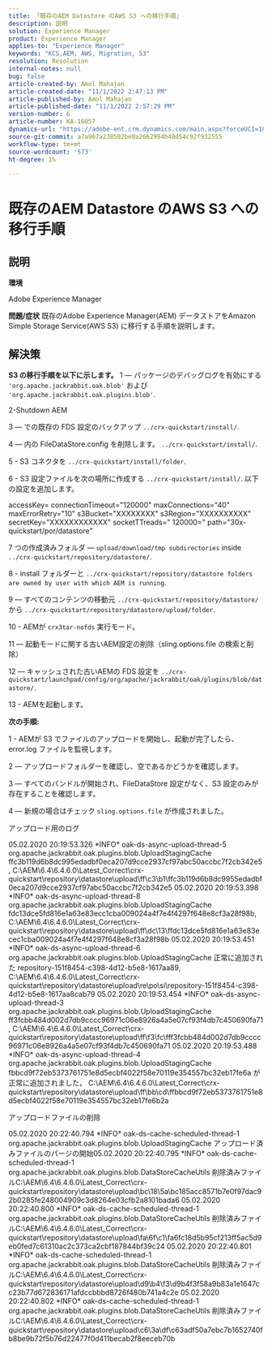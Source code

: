 ```yaml
---
title: 「既存のAEM Datastore のAWS S3 への移行手順」
description: 説明
solution: Experience Manager
product: Experience Manager
applies-to: "Experience Manager"
keywords: "KCS,AEM, AWS, Migration, S3"
resolution: Resolution
internal-notes: null
bug: false
article-created-by: Amol Mahajan
article-created-date: "11/1/2022 2:47:13 PM"
article-published-by: Amol Mahajan
article-published-date: "11/1/2022 2:57:29 PM"
version-number: 6
article-number: KA-16057
dynamics-url: "https://adobe-ent.crm.dynamics.com/main.aspx?forceUCI=1&pagetype=entityrecord&etn=knowledgearticle&id=4fd5180d-f459-ed11-9561-6045bd006ce9"
source-git-commit: a7a967a238502be0a2662994b40d54c92f932555
workflow-type: tm+mt
source-wordcount: '573'
ht-degree: 1%

---
```


# 既存のAEM Datastore のAWS S3 への移行手順

## 説明


<b>環境</b>

Adobe Experience Manager


<b>問題/症状</b>
既存のAdobe Experience Manager(AEM) データストアをAmazon Simple Storage Service(AWS S3) に移行する手順を説明します。


## 解決策

<b>S3 の移行手順を以下に示します。</b>
1 — パッケージのデバッグログを有効にする `'org.apache.jackrabbit.oak.blob'` および `'org.apache.jackrabbit.oak.plugins.blob'`.

2-Shutdown AEM

3 — での既存の FDS 設定のバックアップ `../crx-quickstart/install/`.

4 — 内の FileDataStore.config を削除します。 `../crx-quickstart/install/`.

5 - S3 コネクタを `../crx-quickstart/install/folder`.

6 - S3 設定ファイルを次の場所に作成する `../crx-quickstart/install/`. 以下の設定を追加します。

accessKey= connectionTimeout=&quot;120000&quot; maxConnections=&quot;40&quot; maxErrorRetry=&quot;10&quot; s3Bucket=&quot;XXXXXXXX&quot; s3Region=&quot;XXXXXXXXXX&quot; secretKey=&quot;XXXXXXXXXXXX&quot; socketTTreads=&quot; 120000=&quot; path=&quot;30x-quickstart/por/datastore&quot;

7 つの作成済みフォルダ — `upload/download/tmp subdirectories` inside `../crx-quickstart/repository/datastore/`.

8 - install フォルダーと `../crx-quickstart/repository/datastore folders are owned by user with which AEM is running`.

9 — すべてのコンテンツの移動元 `../crx-quickstart/repository/datastore/` から `../crx-quickstart/repository/datastore/upload/folder`.

10 - AEMが `crx3tar-nofds` 実行モード。

11 — 起動モードに関する古いAEM設定の削除（sling.options.file の検索と削除）

12 — キャッシュされた古いAEMの FDS 設定を `../crx-quickstart/launchpad/config/org/apache/jackrabbit/oak/plugins/blob/datastore/`.

13 - AEMを起動します。

<b>次の手順:</b>

1 - AEMが S3 でファイルのアップロードを開始し、起動が完了したら、error.log ファイルを監視します。

2 — アップロードフォルダーを確認し、空であるかどうかを確認します。

3 — すべてのバンドルが開始され、FileDataStore 設定がなく、S3 設定のみが存在することを確認します。

4 — 新規の場合はチェック `sling.options.file` が作成されました。

アップロード用のログ

05.02.2020 20:19:53.326 \*INFO\* oak-ds-async-upload-thread-5 org.apache.jackrabbit.oak.plugins.blob.UploadStagingCache ffc3b119d6b8dc995edadbf0eca207d9cce2937cf97abc50accbc7f2cb342e5, C:\AEM\6.4\6.4.6.0\Latest_Correct\crx-quickstart\repository\datastore\upload\ff\c3\b1\ffc3b119d6b8dc9955edadbf0eca207d9cce2937cf97abc50accbc7f2cb342e5 05.02.2020 20:19:53.398 \*INFO\* oak-ds-async-upload-thread-8 org.apache.jackrabbit.oak.plugins.blob.UploadStagingCache fdc13dce5fd816e1a63e83ecc1cba009024a4f7e4f4297f648e8cf3a28f98b, C:\AEM\6.4\6.4.6.0\Latest_Correct\crx-quickstart\repository\datastore\upload\ff\dc\13\ffdc13dce5fd816e1a63e83ecec1cba009024a4f7e4f4297f648e8cf3a28f98b 05.02.2020 20:19:53.451 \*INFO\* oak-ds-async-upload-thread-6 org.apache.jackrabbit.oak.plugins.blob.UploadStagingCache 正常に追加された repository-151f8454-c398-4d12-b5e8-1617aa89, C:\AEM\6.4\6.4.6.0\Latest_Correct\crx-quickstart\repository\datastore\upload\re\po\si\repository-151f8454-c398-4d12-b5e8-1617aa8cab79 05.02.2020 20:19:53.454 \*INFO\* oak-ds-async-upload-thread-3 org.apache.jackrabbit.oak.plugins.blob.UploadStagingCache ff3fcbb484d002d7db9cccc96971c06e8926a4a5e07cf93f4db7c450690fa71, C:\AEM\6.4\6.4.6.0\Latest_Correct\crx-quickstart\repository\datastore\upload\ff\f3\fc\fff3fcbb484d002d7db9cccc96971c06e8926a4a5e07cf93f4db7c450690fa71 05.02.2020 20:19:53.488 \*INFO\* oak-ds-async-upload-thread-4 org.apache.jackrabbit.oak.plugins.blob.UploadStagingCache fbbcd9f72eb5373761751e8d5ecbf4022f58e70119e354557bc32eb17fe6a が正常に追加されました， C:\AEM\6.4\6.4.6.0\Latest_Correct\crx-quickstart\repository\datastore\upload\ff\bb\cd\ffbbcd9f72eb5373761751e8d5ecbf4022f58e70119e354557bc32eb17fe6b2a

アップロードファイルの削除

05.02.2020 20:22:40.794 \*INFO\* oak-ds-cache-scheduled-thread-1 org.apache.jackrabbit.oak.plugins.blob.UploadStagingCache アップロード済みファイルのパージの開始05.02.2020 20:22:40.795 \*INFO\* oak-ds-cache-scheduled-thread-1 org.apache.jackrabbit.oak.plugins.blob.DataStoreCacheUtils 削除済みファイルC:\AEM\6.4\6.4.6.0\Latest_Correct\crx-quickstart\repository\datastore\upload\bc\18\5a\bc185acc8571b7e0f97dac92b0285fe248004909c3d8264e03cfb2a8101bada6 05.02.2020 20:22:40.800 \*INFO\* oak-ds-cache-scheduled-thread-1 org.apache.jackrabbit.oak.plugins.blob.DataStoreCacheUtils 削除済みファイルC:\AEM\6.4\6.4.6.0\Latest_Correct\crx-quickstart\repository\datastore\upload\fa\6f\c1\fa6fc18d5b95cf213ff5ac5d9eb0fed7c61310ac2c373ca2cbf187844bf39c24 05.02.2020 20:22:40.801 \*INFO\* oak-ds-cache-scheduled-thread-1 org.apache.jackrabbit.oak.plugins.blob.DataStoreCacheUtils 削除済みファイルC:\AEM\6.4\6.4.6.0\Latest_Correct\crx-quickstart\repository\datastore\upload\d9\b4\f3\d9b4f3f58a9b83a1e1647cc23b77d672836171afdccbbbd8726f480b741a4c2e 05.02.2020 20:22:40.802 \*INFO\* oak-ds-cache-scheduled-thread-1 org.apache.jackrabbit.oak.plugins.blob.DataStoreCacheUtils 削除済みファイルC:\AEM\6.4\6.4.6.0\Latest_Correct\crx-quickstart\repository\datastore\upload\c6\3a\df\c63adf50a7ebc7b1652740fb8be9b72f5b76d22477f0d411becab2f8eeceb70b
